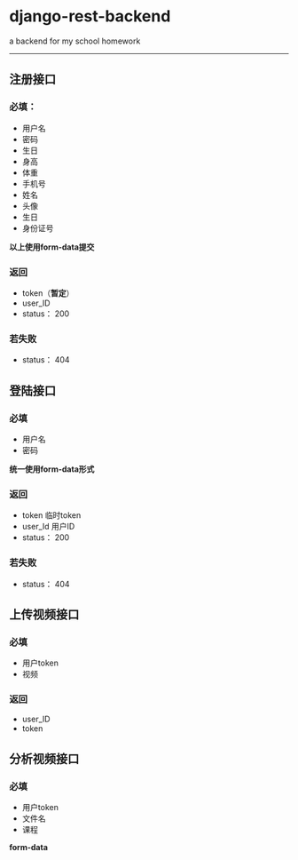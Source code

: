 # django-rest-backend

a  backend for my school homework

---

## 注册接口

### 必填：

* 用户名
* 密码
* 生日
* 身高
* 体重
* 手机号
* 姓名
* 头像
* 生日
* 身份证号

**以上使用form-data提交**

### 返回

* token（**暂定**）
* user_ID
* status： 200

### 若失败

* status： 404

## 登陆接口

### 必填

* 用户名
* 密码

**统一使用form-data形式**

### 返回

* token 临时token
* user_Id 用户ID
* status： 200

### 若失败

* status： 404

## 上传视频接口

### 必填

* 用户token
* 视频

### 返回

* user_ID
* token

## 分析视频接口

### 必填

* 用户token
* 文件名
* 课程

**form-data**
